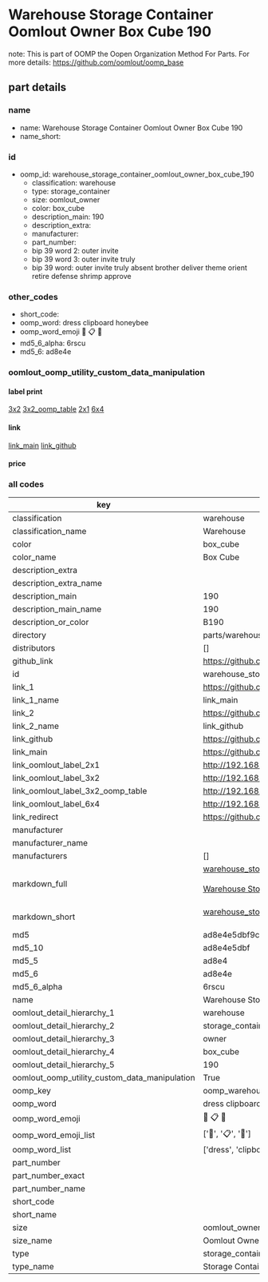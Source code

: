 # Warehouse Storage Container Oomlout Owner Box Cube 190  

note: This is part of OOMP the Oopen Organization Method For Parts. For more details: https://github.com/oomlout/oomp_base

##  part details
  







### name
* name: Warehouse Storage Container Oomlout Owner Box Cube 190
* name_short: 
### id
* oomp_id: warehouse_storage_container_oomlout_owner_box_cube_190
  * classification: warehouse
  * type: storage_container
  * size: oomlout_owner
  * color: box_cube
  * description_main: 190
  * description_extra: 
  * manufacturer: 
  * part_number: 
  * bip 39 word 2: outer invite
  * bip 39 word 3: outer invite truly
  * bip 39 word: outer invite truly absent brother deliver theme orient retire defense shrimp approve

### other_codes
* short_code: 
* oomp_word: dress clipboard honeybee
* oomp_word_emoji :dress: :clipboard: :honeybee:
* md5_6_alpha: 6rscu
* md5_6: ad8e4e






### oomlout_oomp_utility_custom_data_manipulation
#### label print
[3x2](http://192.168.1.245:1112/?label=oomp%206rscu)
[3x2_oomp_table](http://192.168.1.108:1112/?label=oomp%206rscu)
[2x1](http://192.168.1.242:1112/?label=oomp%206rscu)
[6x4](http://192.168.1.55:1112/?label=oomp%206rscu)    

#### link

[link_main](https://github.com/oomlout/oomlout_oomp_version_1_messy/tree/main/parts/warehouse_storage_container_oomlout_owner_box_cube_190) [link_github](https://github.com/oomlout/oomlout_oomp_version_1_messy/tree/main/parts/warehouse_storage_container_oomlout_owner_box_cube_190)                             

#### price







### all codes 
| key | value |  
| --- | --- |  
| classification | warehouse |  
| classification_name | Warehouse |  
| color | box_cube |  
| color_name | Box Cube |  
| description_extra |  |  
| description_extra_name |  |  
| description_main | 190 |  
| description_main_name | 190 |  
| description_or_color | B190 |  
| directory | parts/warehouse_storage_container_oomlout_owner_box_cube_190 |  
| distributors | [] |  
| github_link | https://github.com/oomlout/oomlout_oomp_part_src/tree/main/parts/warehouse_storage_container_oomlout_owner_box_cube_190 |  
| id | warehouse_storage_container_oomlout_owner_box_cube_190 |  
| link_1 | https://github.com/oomlout/oomlout_oomp_version_1_messy/tree/main/parts/warehouse_storage_container_oomlout_owner_box_cube_190 |  
| link_1_name | link_main |  
| link_2 | https://github.com/oomlout/oomlout_oomp_version_1_messy/tree/main/parts/warehouse_storage_container_oomlout_owner_box_cube_190 |  
| link_2_name | link_github |  
| link_github | https://github.com/oomlout/oomlout_oomp_version_1_messy/tree/main/parts/warehouse_storage_container_oomlout_owner_box_cube_190 |  
| link_main | https://github.com/oomlout/oomlout_oomp_version_1_messy/tree/main/parts/warehouse_storage_container_oomlout_owner_box_cube_190 |  
| link_oomlout_label_2x1 | http://192.168.1.242:1112/?label=oomp%206rscu |  
| link_oomlout_label_3x2 | http://192.168.1.245:1112/?label=oomp%206rscu |  
| link_oomlout_label_3x2_oomp_table | http://192.168.1.108:1112/?label=oomp%206rscu |  
| link_oomlout_label_6x4 | http://192.168.1.55:1112/?label=oomp%206rscu |  
| link_redirect | https://github.com/oomlout/oomlout_oomp_version_1_messy/tree/main/parts/warehouse_storage_container_oomlout_owner_box_cube_190 |  
| manufacturer |  |  
| manufacturer_name |  |  
| manufacturers | [] |  
| markdown_full | [warehouse_storage_container_oomlout_owner_box_cube_190](none)<br>[](none)<br>[Warehouse Storage Container Oomlout Owner Box Cube 190](none)<br><br> |  
| markdown_short | [warehouse_storage_container_oomlout_owner_box_cube_190](none)<br><br> |  
| md5 | ad8e4e5dbf9c9c00e80e700bd2dd84ea |  
| md5_10 | ad8e4e5dbf |  
| md5_5 | ad8e4 |  
| md5_6 | ad8e4e |  
| md5_6_alpha | 6rscu |  
| name | Warehouse Storage Container Oomlout Owner Box Cube 190 |  
| oomlout_detail_hierarchy_1 | warehouse |  
| oomlout_detail_hierarchy_2 | storage_container |  
| oomlout_detail_hierarchy_3 | owner |  
| oomlout_detail_hierarchy_4 | box_cube |  
| oomlout_detail_hierarchy_5 | 190 |  
| oomlout_oomp_utility_custom_data_manipulation | True |  
| oomp_key | oomp_warehouse_storage_container_oomlout_owner_box_cube_190 |  
| oomp_word | dress clipboard honeybee |  
| oomp_word_emoji | :dress: :clipboard: :honeybee: |  
| oomp_word_emoji_list | [':dress:', ':clipboard:', ':honeybee:'] |  
| oomp_word_list | ['dress', 'clipboard', 'honeybee'] |  
| part_number |  |  
| part_number_exact |  |  
| part_number_name |  |  
| short_code |  |  
| short_name |  |  
| size | oomlout_owner |  
| size_name | Oomlout Owner |  
| type | storage_container |  
| type_name | Storage Container |  

